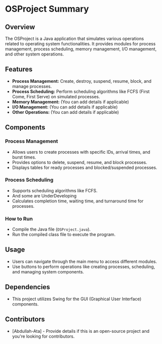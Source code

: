 # OSProject Summary

## Overview
The OSProject is a Java application that simulates various operations related to operating system functionalities. It provides modules for process management, process scheduling, memory management, I/O management, and other system operations.

## Features
- **Process Management:** Create, destroy, suspend, resume, block, and manage processes.
- **Process Scheduling:** Perform scheduling algorithms like FCFS (First Come, First Serve) on simulated processes.
- **Memory Management:** (You can add details if applicable)
- **I/O Management:** (You can add details if applicable)
- **Other Operations:** (You can add details if applicable)

## Components
### Process Management
- Allows users to create processes with specific IDs, arrival times, and burst times.
- Provides options to delete, suspend, resume, and block processes.
- Displays tables for ready processes and blocked/suspended processes.

### Process Scheduling
- Supports scheduling algorithms like FCFS.
- And some are UnderDeveloping
- Calculates completion time, waiting time, and turnaround time for processes.

### How to Run
- Compile the Java file (`OSProject.java`).
- Run the compiled class file to execute the program.

## Usage
- Users can navigate through the main menu to access different modules.
- Use buttons to perform operations like creating processes, scheduling, and managing system components.

## Dependencies
- This project utilizes Swing for the GUI (Graphical User Interface) components.

## Contributors
- [Abdullah-Ata] - Provide details if this is an open-source project and you're looking for contributors.

